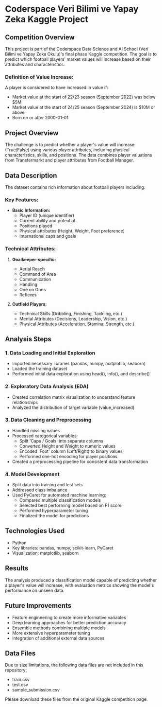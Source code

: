 # Coderspace Veri Bilimi ve Yapay Zeka Kaggle Project

## Competition Overview
This project is part of the Coderspace Data Science and AI School (Veri Bilimi ve Yapay Zeka Okulu)'s final phase Kaggle competition. The goal is to predict which football players' market values will increase based on their attributes and characteristics.

### Definition of Value Increase:
A player is considered to have increased in value if:
- Market value at the start of 22/23 season (September 2022) was below $5M
- Market value at the start of 24/25 season (September 2024) is $10M or above
- Born on or after 2000-01-01

## Project Overview
The challenge is to predict whether a player's value will increase (True/False) using various player attributes, including physical characteristics, skills, and positions. The data combines player valuations from Transfermarkt and player attributes from Football Manager.

## Data Description
The dataset contains rich information about football players including:

### Key Features:
- **Basic Information:**
  - Player ID (unique identifier)
  - Current ability and potential
  - Positions played
  - Physical attributes (Height, Weight, Foot preference)
  - International caps and goals

### Technical Attributes:
1. **Goalkeeper-specific:**
   - Aerial Reach
   - Command of Area
   - Communication
   - Handling
   - One on Ones
   - Reflexes

2. **Outfield Players:**
   - Technical Skills (Dribbling, Finishing, Tackling, etc.)
   - Mental Attributes (Decisions, Leadership, Vision, etc.)
   - Physical Attributes (Acceleration, Stamina, Strength, etc.)

## Analysis Steps

### 1. Data Loading and Initial Exploration
- Imported necessary libraries (pandas, numpy, matplotlib, seaborn)
- Loaded the training dataset
- Performed initial data exploration using head(), info(), and describe()

### 2. Exploratory Data Analysis (EDA)
- Created correlation matrix visualization to understand feature relationships
- Analyzed the distribution of target variable (value_increased)

### 3. Data Cleaning and Preprocessing
- Handled missing values
- Processed categorical variables:
  - Split 'Caps / Goals' into separate columns
  - Converted Height and Weight to numeric values
  - Encoded 'Foot' column (Left/Right) to binary values
  - Performed one-hot encoding for player positions
- Created a preprocessing pipeline for consistent data transformation

### 4. Model Development
- Split data into training and test sets
- Addressed class imbalance
- Used PyCaret for automated machine learning:
  - Compared multiple classification models
  - Selected best performing model based on F1 score
  - Performed hyperparameter tuning
  - Finalized the model for predictions

## Technologies Used
- Python
- Key libraries: pandas, numpy, scikit-learn, PyCaret
- Visualization: matplotlib, seaborn

## Results
The analysis produced a classification model capable of predicting whether a player's value will increase, with evaluation metrics showing the model's performance on unseen data.

## Future Improvements
- Feature engineering to create more informative variables
- Deep learning approaches for better prediction accuracy
- Ensemble methods combining multiple models
- More extensive hyperparameter tuning
- Integration of additional external data sources 

## Data Files
Due to size limitations, the following data files are not included in this repository:
- train.csv
- test.csv
- sample_submission.csv

Please download these files from the original Kaggle competition page.

